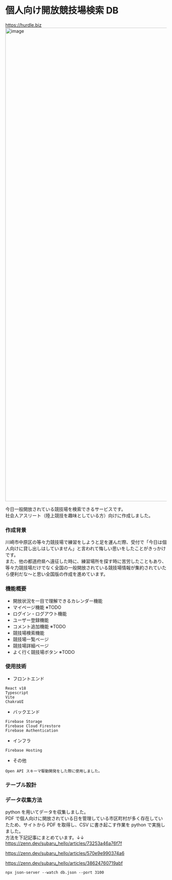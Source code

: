 # 個人向け開放競技場検索 DB

https://hurdle.biz
<img width="1481" alt="image" src="https://user-images.githubusercontent.com/79771445/206078471-461cf616-983d-4128-828f-639ea885cc33.png">

今日一般開放されている競技場を検索できるサービスです。　<br />
社会人アスリート（陸上競技を趣味としている方）向けに作成しました。 <br/>

### 作成背景

川崎市中原区の等々力競技場で練習をしようと足を運んだ際、受付で「今日は個人向けに貸し出しはしていません」と言われて悔しい思いをしたことがきっかけです。<br />
また、他の都道府県へ遠征した時に、練習場所を探す時に苦労したこともあり、等々力競技場だけでなく全国の一般開放されている競技場情報が集約されていたら便利だな〜と思い全国版の作成を進めています。

### 機能概要

- 開放状況を一目で理解できるカレンダー機能
- マイページ機能 ※TODO
- ログイン・ログアウト機能
- ユーザー登録機能 
- コメント追加機能 ※TODO
- 競技場検索機能
- 競技場一覧ページ
- 競技場詳細ページ
- よく行く競技場ボタン ※TODO

### 使用技術

- フロントエンド

```
React v18
Typescript
Vite
ChakraUI
```

- バックエンド

```
Firebase Storage
Firebase Cloud Firestore
Firebase Authentication
```

- インフラ

```
Firebase Hosting
```

- その他

```
Open API スキーマ駆動開発をした際に使用しました。
```

### テーブル設計

### データ収集方法

python を用いてデータを収集しました。<br/>
PDF で個人向けに開放されている日を管理している市区町村が多く存在していたため、サイトから PDF を取得し、CSV に書き起こす作業を python で実施しました。<br/>
方法を下記記事にまとめています。↓↓<br/>
https://zenn.dev/subaru_hello/articles/73253a46a76f7f <br/>

https://zenn.dev/subaru_hello/articles/570e9e990374a6 <br/>

https://zenn.dev/subaru_hello/articles/38624760719abf

`npx json-server --watch db.json --port 3100`
